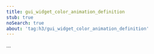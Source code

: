 ```yaml
---
title: gui_widget_color_animation_definition
stub: true
noSearch: true
about: 'tag:h3/gui_widget_color_animation_definition'
---
```

  ...
  